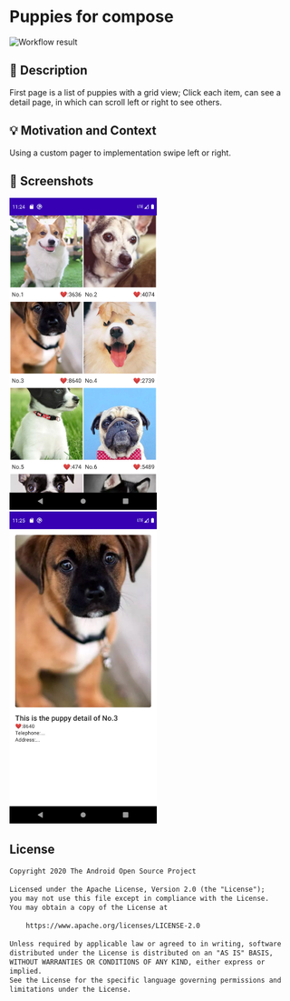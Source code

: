 # Puppies for compose

<!--- Replace <OWNER> with your Github Username and <REPOSITORY> with the name of your repository. -->
<!--- You can find both of these in the url bar when you open your repository in github. -->
![Workflow result](https://github.com/jamweak/android-dev-challenge-compse/workflows/Check/badge.svg)


## :scroll: Description
<!--- Describe your app in one or two sentences -->
First page is a list of puppies with a grid view;
Click each item, can see a detail page, in which can scroll left or right to see others.


## :bulb: Motivation and Context
<!--- Optionally point readers to interesting parts of your submission. -->
<!--- What are you especially proud of? -->
Using a custom pager to implementation swipe left or right.


## :camera_flash: Screenshots
<!-- You can add more screenshots here if you like -->
<img src="/results/screenshot_1.png" width="260">&emsp;<img src="/results/screenshot_2.png" width="260">

## License
```
Copyright 2020 The Android Open Source Project

Licensed under the Apache License, Version 2.0 (the "License");
you may not use this file except in compliance with the License.
You may obtain a copy of the License at

    https://www.apache.org/licenses/LICENSE-2.0

Unless required by applicable law or agreed to in writing, software
distributed under the License is distributed on an "AS IS" BASIS,
WITHOUT WARRANTIES OR CONDITIONS OF ANY KIND, either express or implied.
See the License for the specific language governing permissions and
limitations under the License.
```
